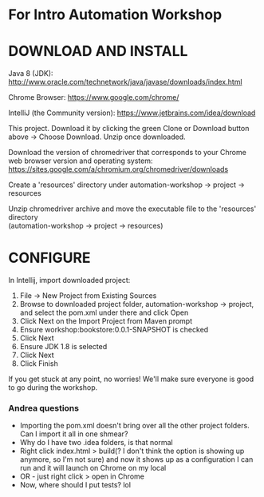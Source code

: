 # For Intro Automation Workshop

DOWNLOAD AND INSTALL
=====================
Java 8 (JDK): http://www.oracle.com/technetwork/java/javase/downloads/index.html

Chrome Browser: https://www.google.com/chrome/

IntelliJ (the Community version): https://www.jetbrains.com/idea/download

This project. Download it by clicking the green Clone or Download button above -> Choose Download. Unzip once downloaded.

Download the version of chromedriver that corresponds to your Chrome web browser version and operating system:
https://sites.google.com/a/chromium.org/chromedriver/downloads

Create a 'resources' directory under automation-workshop -> project -> resources

Unzip chromedriver archive and move the executable file to the 'resources' directory  
(automation-workshop -> project -> resources)


CONFIGURE
============
In Intellij, import downloaded project:<br>
1. File -> New Project from Existing Sources 
2. Browse to downloaded project folder, automation-workshop -> project, and select the pom.xml under there and click Open  
3. Click Next on the Import Project from Maven prompt   
4. Ensure workshop:bookstore:0.0.1-SNAPSHOT is checked   
5. Click Next  
6. Ensure JDK 1.8 is selected  
7. Click Next  
8. Click Finish  

If you get stuck at any point, no worries! We'll make sure everyone is good to go during the workshop.

### Andrea questions

- Importing the pom.xml doesn't bring over all the other project folders. Can I import it all in one shmear?
- Why do I have two .idea folders, is that normal
- Right click index.html > build(? I don't think the option is showing up anymore, so I'm not sure) and now it shows up as a configuration I can run and it will launch on Chrome on my local
- OR - just right click > open in Chrome
- Now, where should I put tests? lol
